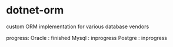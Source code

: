 # dotnet-orm
custom ORM implementation for various database vendors

progress:
Oracle : finished
Mysql : inprogress
Postgre : inprogress
